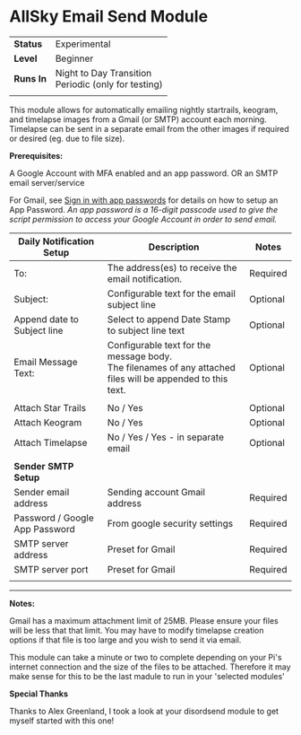 # AllSky Email Send Module

|||
| ------------ | ------------   |
| **Status**   | Experimental   |
| **Level**    | Beginner       |
| **Runs In**  | Night to Day Transition<br>Periodic (only for testing)   |
|||

This module allows for automatically emailing nightly startrails, keogram, and timelapse images from a Gmail (or SMTP) account each morning. 
Timelapse can be sent in a separate email from the other images if required or desired (eg. due to file size).

**Prerequisites:**

A Google Account with MFA enabled and an app password.  OR an SMTP email server/service

For Gmail, see [Sign in with app passwords](https://support.google.com/accounts/answer/185833?hl=en) for details on how to setup an App Password.
_An app password is a 16-digit passcode used to give the script permission to access your Google Account in order to send email._

|**Daily Notification Setup**       | Description  |Notes|
| ------------                      | ------------ |------------ |
| To:                               | The address(es) to receive the email notification.  |Required|
| Subject:                          | Configurable text for the email subject line |Optional|
| Append date to Subject line       | Select to append Date Stamp to subject line text |Optional|
| Email Message Text:               | Configurable text for the message body.<br>The filenames of any attached files will be appended to this text.|Optional|
||||
| Attach Star Trails                | No / Yes |Optional|
| Attach Keogram                    | No / Yes |Optional|
| Attach Timelapse                  | No / Yes / Yes - in separate email |Optional|
||||
| **Sender SMTP Setup**|||
| Sender email address              | Sending account Gmail address      | Required |
| Password / Google App Password    | From google security settings |Required|
| SMTP server address               | Preset for Gmail|Required|
| SMTP server port                  | Preset for Gmail|Required|
||||
----------------------

**Notes:**

Gmail has a maximum attachment limit of 25MB.  Please ensure your files will be less that that limit.  You may have to modify timelapse creation options if that file is too large and you wish to send it via email.

This module can take a minute or two to complete depending on your Pi's internet connection and the size of the files to be attached.  Therefore it may make sense for this to be the last madule to run in your 'selected modules'


**Special Thanks**

Thanks to Alex Greenland, I took a look at your disordsend module to get myself started with this one!
